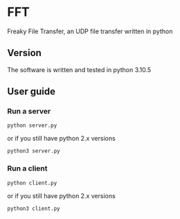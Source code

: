 # FFT
Freaky File Transfer, an UDP file transfer written in python

## Version
The software is written and tested in python 3.10.5

## User guide
### Run a server
```
python server.py
```
or if you still have python 2.x versions
```
python3 server.py
```

### Run a client
```
python client.py
```
or if you still have python 2.x versions
```
python3 client.py
```
